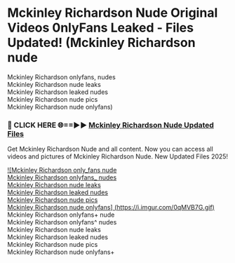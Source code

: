 # Mckinley Richardson Nude Original Videos 0nlyFans Leaked - Files Updated! (Mckinley Richardson nude<br>

Mckinley Richardson onlyfans, nudes<br>
Mckinley Richardson nude leaks<br>
Mckinley Richardson leaked nudes<br>
Mckinley Richardson nude pics<br>
Mckinley Richardson nude onlyfans)

<h3>🔴 CLICK HERE 🌐==►► <a href="https://tinyurl.com/leaks-videos" rel="nofollow">Mckinley Richardson Nude Updated Files</a></h3>

Get Mckinley Richardson Nude and all content. Now you can access all videos and pictures of Mckinley Richardson Nude. New Updated Files 2025!

[![Mckinley Richardson only_fans nude<br>
Mckinley Richardson onlyfans_ nudes<br>
Mckinley Richardson nude leaks<br>
Mckinley Richardson leaked nudes<br>
Mckinley Richardson nude pics<br>
Mckinley Richardson nude onlyfans]
(https://i.imgur.com/0qMVB7G.gif)](https://tinyurl.com/leaks-videos)
Mckinley Richardson onlyfans+ nude<br>
Mckinley Richardson onlyfans^ nudes<br>
Mckinley Richardson nude leaks<br>
Mckinley Richardson leaked nudes<br>
Mckinley Richardson nude pics<br>
Mckinley Richardson nude onlyfans+